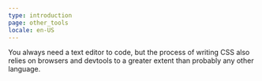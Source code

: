 ```yaml
---
type: introduction
page: other_tools
locale: en-US
---
```


You always need a text editor to code, but the process of writing CSS also relies on browsers and devtools to a greater extent than probably any other language. 